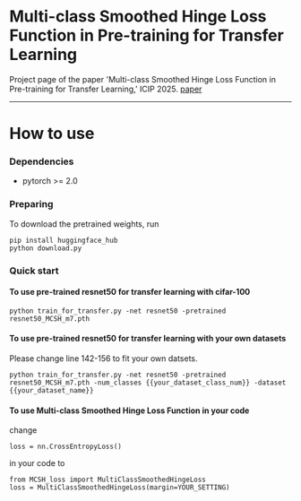 # Multi-class Smoothed Hinge Loss Function in Pre-training for Transfer Learning  
Project page of the paper 'Multi-class Smoothed Hinge Loss Function in Pre-training for Transfer Learning,' ICIP 2025. [paper](https://ieeexplore.ieee.org/document/11084603)


---
# How to use
### Dependencies
* pytorch >= 2.0

### Preparing
To download the pretrained weights, run
```
pip install huggingface_hub
python download.py
```
  
### Quick start

#### To use pre-trained resnet50 for transfer learning with cifar-100
```
python train_for_transfer.py -net resnet50 -pretrained resnet50_MCSH_m7.pth
```

#### To use pre-trained resnet50 for transfer learning with your own datasets
Please change line 142-156 to fit your own datsets.
```
python train_for_transfer.py -net resnet50 -pretrained resnet50_MCSH_m7.pth -num_classes {{your_dataset_class_num}} -dataset {{your_dataset_name}}
```

#### To use Multi-class Smoothed Hinge Loss Function in your code
change
```
loss = nn.CrossEntropyLoss()
```

in your code to
```
from MCSH_loss import MultiClassSmoothedHingeLoss
loss = MultiClassSmoothedHingeLoss(margin=YOUR_SETTING)
```
